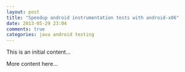 ```yaml
---
layout: post
title: "Speedup android instrumentation tests with android-x86"
date: 2013-05-29 23:04
comments: true
categories: java android testing
---
```


This is an initial content...

<!-- more -->

More content here...
